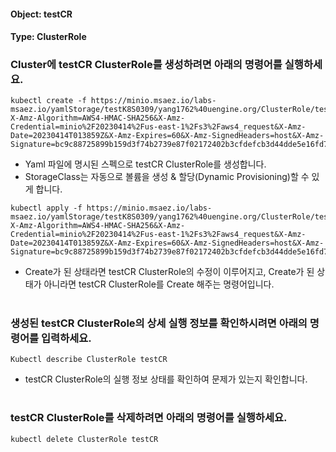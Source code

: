 
#### Object: testCR
#### Type: ClusterRole

### Cluster에 testCR ClusterRole를 생성하려면 아래의 명령어를 실행하세요.

```
kubectl create -f https://minio.msaez.io/labs-msaez.io/yamlStorage/testK8S0309/yang1762%40uengine.org/ClusterRole/testCR.yaml?X-Amz-Algorithm=AWS4-HMAC-SHA256&X-Amz-Credential=minio%2F20230414%2Fus-east-1%2Fs3%2Faws4_request&X-Amz-Date=20230414T013859Z&X-Amz-Expires=60&X-Amz-SignedHeaders=host&X-Amz-Signature=bc9c88725899b159d3f74b2739e87f02172402b3cfdefcb3d44dde5e16fd71b1
```
- Yaml 파일에 명시된 스펙으로 testCR ClusterRole를 생성합니다.
- StorageClass는 자동으로 볼륨을 생성 & 할당(Dynamic Provisioning)할 수 있게 합니다.

```
kubectl apply -f https://minio.msaez.io/labs-msaez.io/yamlStorage/testK8S0309/yang1762%40uengine.org/ClusterRole/testCR.yaml?X-Amz-Algorithm=AWS4-HMAC-SHA256&X-Amz-Credential=minio%2F20230414%2Fus-east-1%2Fs3%2Faws4_request&X-Amz-Date=20230414T013859Z&X-Amz-Expires=60&X-Amz-SignedHeaders=host&X-Amz-Signature=bc9c88725899b159d3f74b2739e87f02172402b3cfdefcb3d44dde5e16fd71b1
```
- Create가 된 상태라면 testCR ClusterRole의 수정이 이루어지고, Create가 된 상태가 아니라면 testCR ClusterRole를 Create 해주는 명령어입니다.  
#

### 생성된 testCR ClusterRole의 상세 실행 정보를 확인하시려면 아래의 명령어를 입력하세요.

```
Kubectl describe ClusterRole testCR
```
- testCR ClusterRole의 실행 정보 상태를 확인하여 문제가 있는지 확인합니다.  
#

### testCR ClusterRole를 삭제하려면 아래의 명령어를 실행하세요.

```
kubectl delete ClusterRole testCR
```
#
